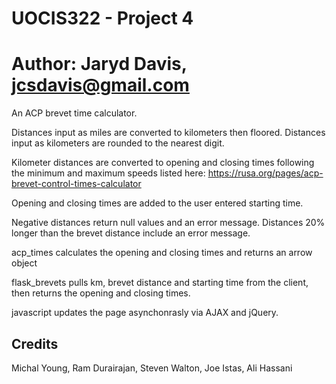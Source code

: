 # UOCIS322 - Project 4 #

# Author: Jaryd Davis, jcsdavis@gmail.com

An ACP brevet time calculator. 

Distances input as miles are converted to kilometers then floored. Distances input as kilometers are rounded to the nearest digit.

Kilometer distances are converted to opening and closing times following the minimum and maximum speeds listed here: https://rusa.org/pages/acp-brevet-control-times-calculator 

Opening and closing times are added to the user entered starting time. 

Negative distances return null values and an error message. Distances 20% longer than the brevet distance include an error message.

acp_times calculates the opening and closing times and returns an arrow object

flask_brevets pulls km, brevet distance and starting time from the client, then returns the opening and closing times.

javascript updates the page asynchonrasly via AJAX and jQuery.


## Credits

Michal Young, Ram Durairajan, Steven Walton, Joe Istas, Ali Hassani